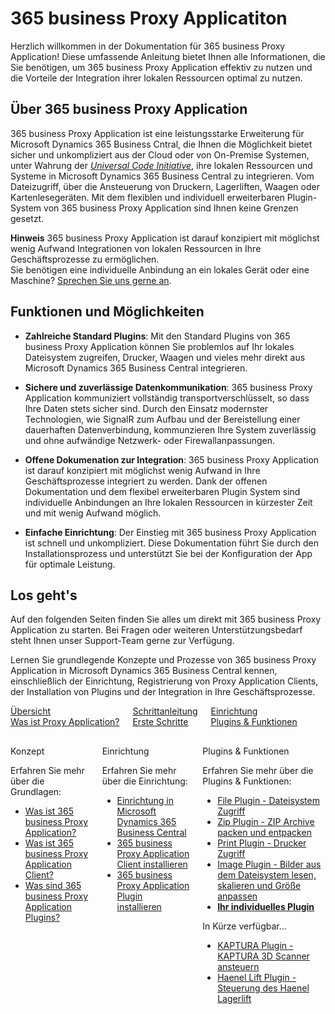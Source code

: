 # 365 business Proxy Applicatiton

Herzlich willkommen in der Dokumentation für 365 business Proxy Application! Diese umfassende Anleitung bietet Ihnen alle Informationen, die Sie benötigen, um 365 business Proxy Application effektiv zu nutzen und die Vorteile der Integration ihrer lokalen Ressourcen optimal zu nutzen.

## Über 365 business Proxy Application

365 business Proxy Application ist eine leistungsstarke Erweiterung für Microsoft Dynamics 365 Business Cntral, die Ihnen die Möglichkeit bietet sicher und unkompliziert aus der Cloud oder von On-Premise Systemen, unter Wahrung der [*Universal Code Initiative*](https://www.microsoft.com/en-us/dynamics-365/blog/it-professional/2022/10/28/the-dynamics-365-business-central-universal-code-initiative-is-live.md), ihre lokalen Ressourcen und Systeme in Microsoft Dynamics 365 Business Central zu integrieren. Vom Dateizugriff, über die Ansteuerung von Druckern, Lagerliften, Waagen oder Kartenlesegeräten. Mit dem flexiblen und individuell erweiterbaren Plugin-System von 365 business Proxy Application sind Ihnen keine Grenzen gesetzt.

<div class="alert alert-info">
    <i class="fa-duotone fa-thin fa-lightbulb fa-lg"></i>
    <strong>Hinweis</strong> 365 business Proxy Application ist darauf konzipiert mit möglichst wenig Aufwand Integrationen von lokalen Ressourcen in Ihre Geschäftsprozesse zu ermöglichen.<br>Sie benötigen eine individuelle Anbindung an ein lokales Gerät oder eine Maschine? <a href="https://365businessdev.com/kontakt/" target="_blank">Sprechen Sie uns gerne an</a>.
</div>

## Funktionen und Möglichkeiten

- **Zahlreiche Standard Plugins**: Mit den Standard Plugins von 365 business Proxy Application können Sie problemlos auf Ihr lokales Dateisystem zugreifen, Drucker, Waagen und vieles mehr direkt aus Microsoft Dynamics 365 Business Central integrieren.

- **Sichere und zuverlässige Datenkommunikation**: 365 business Proxy Application kommuniziert vollständig transportverschlüsselt, so dass Ihre Daten stets sicher sind. Durch den Einsatz modernster Technologien, wie SignalR zum Aufbau und der Bereistellung einer dauerhaften Datenverbindung, kommunzieren Ihre System zuverlässig und ohne aufwändige Netzwerk- oder Firewallanpassungen.

- **Offene Dokumenation zur Integration**: 365 business Proxy Application ist darauf konzipiert mit möglichst wenig Aufwand in Ihre Geschäftsprozesse integriert zu werden. Dank der offenen Dokumentation und dem flexibel erweiterbaren Plugin System sind individuelle Anbindungen an Ihre lokalen Ressourcen in kürzester Zeit und mit wenig Aufwand möglich.

- **Einfache Einrichtung**: Der Einstieg mit 365 business Proxy Application ist schnell und unkompliziert. Diese Dokumentation führt Sie durch den Installationsprozess und unterstützt Sie bei der Konfiguration der App für optimale Leistung.

## Los geht's

Auf den folgenden Seiten finden Sie alles um direkt mit 365 business Proxy Application zu starten. Bei Fragen oder weiteren Unterstützungsbedarf steht Ihnen unser Support-Team gerne zur Verfügung.

Lernen Sie grundlegende Konzepte und Prozesse von 365 business Proxy Application in Microsoft Dynamics 365 Business Central kennen, einschließlich der Einrichtung, Registrierung von Proxy Application Clients, der Installation von Plugins und der Integration in Ihre Geschäftsprozesse.

<div class="columns">
    <div>
        <a href="proxy-application-whatis.md">
            <div>
                <div><i class="fa-duotone fa-thin fa-map" style="--fa-secondary-color: #00b7c3"></i></div>
                <div>&Uuml;bersicht</div>
                <div>Was ist Proxy Application?</div>
            </div>
        </a>
    </div>
    <div>
        <a href="get-started.md">
            <div>
                <div><i class="fa-duotone fa-thin fa-ballot-check" style="--fa-secondary-color: #00b7c3"></i></div>
                <div>Schrittanleitung</div>
                <div>Erste Schritte</div>
            </div>
        </a>
    </div>
    <div>
        <a href="plugins.md">
            <div>
                <div><i class="fa-duotone fa-thin fa-book-open-cover" style="--fa-secondary-color: #00b7c3"></i></div>
                <div>Einrichtung</div>
                <div>Plugins & Funktionen</div>
            </div>
        </a>
    </div>
</div>

<div class="columns" style="margin-top: 30px;">
    <div>
        <span class="columns-title">Konzept</span>
        <p>
            Erfahren Sie mehr über die Grundlagen:
            <ul class="fa-ul">
                <li><span class="fa-li"><i class="fa-duotone fa-thin fa-pen-ruler fa-lg" style="--fa-secondary-color: #00b7c3"></i></span><a href="proxy-application-whatis.md">Was ist 365 business Proxy Application?</a></li>
                <li><span class="fa-li"><i class="fa-duotone fa-thin fa-sitemap fa-lg" style="--fa-secondary-color: #00b7c3"></i></span><a href="proxy-application-client-whatis.md">Was ist 365 business Proxy Application Client?</a></li>
                <li><span class="fa-li"><i class="fa-duotone fa-thin fa-arrow-up-right-from-square fa-lg" style="--fa-secondary-color: #00b7c3"></i></span><a href="plugins.md">Was sind 365 business Proxy Application Plugins?</a></li>
            </ul>            
        </p>
    </div>
    <div>
        <span class="columns-title">Einrichtung</span>
        <p>
            Erfahren Sie mehr über die Einrichtung:
            <ul class="fa-ul">
                <li><span class="fa-li"><i class="fa-duotone fa-thin fa-screwdriver-wrench fa-lg" style="--fa-secondary-color: #00b7c3"></i></span><a href="setup.md">Einrichtung in Microsoft Dynamics 365 Business Central</a></li>
                <li><span class="fa-li"><i class="fa-duotone fa-thin fa-gear fa-lg" style="--fa-secondary-color: #00b7c3"></i></span><a href="proxy-application-client-installation.md">365 business Proxy Application Client installieren</a></li>
                <li><span class="fa-li"><i class="fa-duotone fa-thin fa-arrow-up-right-from-square fa-lg" style="--fa-secondary-color: #00b7c3"></i></span><a href="proxy-application-client-installation.md#proxy-application-plugins-installieren">365 business Proxy Application Plugin installieren</a></li>
            </ul>
        </p>
    </div>
    <div>
         <span class="columns-title">Plugins & Funktionen</span>
             <p>
                Erfahren Sie mehr über die Plugins & Funktionen:
                <ul class="fa-ul">
                    <li><span class="fa-li"><i class="fa-duotone fa-thin fa-files fa-lg" style="--fa-secondary-color: #00b7c3"></i></span><a href="plugins/file.md">File Plugin - Dateisystem Zugriff</a></li>
                    <li><span class="fa-li"><i class="fa-duotone fa-thin fa-file-zipper fa-lg" style="--fa-secondary-color: #00b7c3"></i></span><a href="plugins/zip.md">Zip Plugin - ZIP Archive packen und entpacken</a></li>
                    <li><span class="fa-li"><i class="fa-duotone fa-thin fa-user-plus fa-lg" style="--fa-secondary-color: #00b7c3"></i></span><a href="plugins/print.md">Print Plugin - Drucker Zugriff</a></li>
                    <li><span class="fa-li"><i class="fa-duotone fa-thin fa-images fa-lg" style="--fa-secondary-color: #00b7c3"></i></span><a href="plugins/image.md">Image Plugin - Bilder aus dem Dateisystem lesen, skalieren und Größe anpassen</a></li>
                    <li><span class="fa-li"><i class="fa-duotone fa-thin fa-cube fa-lg" style="--fa-secondary-color: #00b7c3"></i></span><a href="plugins/custom.md"><strong>Ihr individuelles Plugin</strong></a></li>
                </ul>
                In K&uuml;rze verf&uuml;gbar...
                <ul class="fa-ul">
                    <li><span class="fa-li"><i class="fa-duotone fa-thin fa-scanner-image fa-lg" style="--fa-secondary-color: #00b7c3"></i></span><a href="#">KAPTURA Plugin - KAPTURA 3D Scanner ansteuern</a></li>
                    <li><span class="fa-li"><i class="fa-duotone fa-thin fa-shelves fa-lg" style="--fa-secondary-color: #00b7c3"></i></span><a href="#">Haenel Lift Plugin - Steuerung des Haenel Lagerlift</a></li>
                </ul>
            </p>
    </div>
</div>